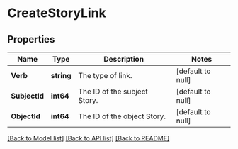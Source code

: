 # CreateStoryLink

## Properties
Name | Type | Description | Notes
------------ | ------------- | ------------- | -------------
**Verb** | **string** | The type of link. | [default to null]
**SubjectId** | **int64** | The ID of the subject Story. | [default to null]
**ObjectId** | **int64** | The ID of the object Story. | [default to null]

[[Back to Model list]](../README.md#documentation-for-models) [[Back to API list]](../README.md#documentation-for-api-endpoints) [[Back to README]](../README.md)

